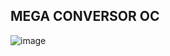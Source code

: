 ## MEGA CONVERSOR OC

![image](https://user-images.githubusercontent.com/55964635/148695184-838c2c5f-1205-407f-b007-14159ca5f48f.png)
